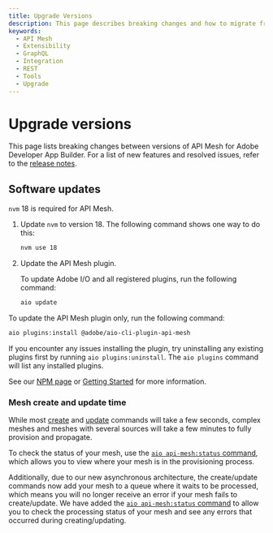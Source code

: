 ```yaml
---
title: Upgrade Versions
description: This page describes breaking changes and how to migrate from one version of API Mesh for Adobe Developer App Builder to another.
keywords:
  - API Mesh
  - Extensibility
  - GraphQL
  - Integration
  - REST
  - Tools
  - Upgrade
---
```


# Upgrade versions

This page lists breaking changes between versions of API Mesh for Adobe Developer App Builder. For a list of new features and resolved issues, refer to the [release notes](./index.md).

## Software updates

`nvm` 18 is required for API Mesh.

1. Update `nvm` to version 18. The following command shows one way to do this:

   ```bash
   nvm use 18
   ```

1. Update the API Mesh plugin.

   To update Adobe I/O and all registered plugins, run the following command:

   ```bash
   aio update
   ```

  To update the API Mesh plugin only, run the following command:

   ```bash
   aio plugins:install @adobe/aio-cli-plugin-api-mesh
   ```

If you encounter any issues installing the plugin, try uninstalling any existing plugins first by running `aio plugins:uninstall`. The `aio plugins` command will list any installed plugins.

See our [NPM page](https://www.npmjs.com/package/@adobe/aio-cli-plugin-api-mesh) or [Getting Started](../basic/index.md#configure-your-environment) for more information.

### Mesh create and update time

While most [create](../advanced/index.md#aio-api-meshcreate) and [update](../advanced/index.md#aio-api-meshupdate) commands will take a few seconds, complex meshes and meshes with several sources will take a few minutes to fully provision and propagate.

To check the status of your mesh, use the [`aio api-mesh:status` command](../advanced/index.md#aio-api-meshstatus), which allows you to view where your mesh is in the provisioning process.

Additionally, due to our new asynchronous architecture, the create/update commands now add your mesh to a queue where it waits to be processed, which means you will no longer receive an error if your mesh fails to create/update. We have added the [`aio api-mesh:status` command](../advanced/index.md#aio-api-meshstatus) to allow you to check the processing status of your mesh and see any errors that occurred during creating/updating.
<!-- 
### Update existing meshes

API Mesh now runs on updated versions of GraphQL Mesh [handlers](../basic/handlers/index.md) and [transforms](../basic/transforms/index.md). To move to the new codebase and enable these upgrades, update your existing meshes.

1. [Select the workspace](work-with-mesh.md#select-a-project-or-workspace) that contains the mesh you want to update.

1. [Retrieve](work-with-mesh.md#retrieve-a-previously-created-meshid-or-mesh-endpoint-url) your previously created mesh by running the following [`get` command](../advanced/index.md#aio-api-meshget).

    ```bash
    aio api-mesh:get download.json
    ```

  This command creates a file named `download.json` that contains a copy of the mesh from the selected workspace.

1. Run the [update](create-mesh.md#update-an-existing-mesh) command and reference the previously created file.

    ```bash
    aio api-mesh:update download.json
    ```

    It can take a few minutes to fully provision and propagate your mesh. -->
